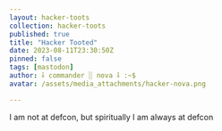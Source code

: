 ```yaml
---
layout: hacker-toots
collection: hacker-toots
published: true
title: "Hacker Tooted"
date: 2023-08-11T23:30:50Z
pinned: false
tags: [mastodon]
author: ⸸ commander ░ nova ⸸ :~$
avatar: /assets/media_attachments/hacker-nova.png

---
```


<p>I am not at defcon, but spiritually I am always at defcon</p>


